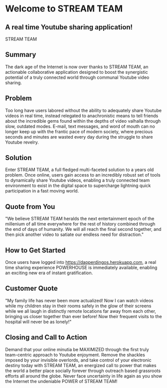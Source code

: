# Welcome to STREAM TEAM #

<!-- 
> This material was originally posted [here](http://www.quora.com/What-is-Amazons-approach-to-product-development-and-product-management). It is reproduced here for posterities sake.

There is an approach called "working backwards" that is widely used at Amazon. They work backwards from the customer, rather than starting with an idea for a product and trying to bolt customers onto it. While working backwards can be applied to any specific product decision, using this approach is especially important when developing new products or features.

For new initiatives a product manager typically starts by writing an internal press release announcing the finished product. The target audience for the press release is the new/updated product's customers, which can be retail customers or internal users of a tool or technology. Internal press releases are centered around the customer problem, how current solutions (internal or external) fail, and how the new product will blow away existing solutions.

If the benefits listed don't sound very interesting or exciting to customers, then perhaps they're not (and shouldn't be built). Instead, the product manager should keep iterating on the press release until they've come up with benefits that actually sound like benefits. Iterating on a press release is a lot less expensive than iterating on the product itself (and quicker!).

If the press release is more than a page and a half, it is probably too long. Keep it simple. 3-4 sentences for most paragraphs. Cut out the fat. Don't make it into a spec. You can accompany the press release with a FAQ that answers all of the other business or execution questions so the press release can stay focused on what the customer gets. My rule of thumb is that if the press release is hard to write, then the product is probably going to suck. Keep working at it until the outline for each paragraph flows. 

Oh, and I also like to write press-releases in what I call "Oprah-speak" for mainstream consumer products. Imagine you're sitting on Oprah's couch and have just explained the product to her, and then you listen as she explains it to her audience. That's "Oprah-speak", not "Geek-speak".

Once the project moves into development, the press release can be used as a touchstone; a guiding light. The product team can ask themselves, "Are we building what is in the press release?" If they find they're spending time building things that aren't in the press release (overbuilding), they need to ask themselves why. This keeps product development focused on achieving the customer benefits and not building extraneous stuff that takes longer to build, takes resources to maintain, and doesn't provide real customer benefit (at least not enough to warrant inclusion in the press release).
 -->
 
## A real time Youtube sharing application! ##
  STREAM TEAM 

## Summary ##
  The dark age of the Internet is now over thanks to STREAM TEAM, an actionable collaborative application designed to boost the synergistic potential of a truly connected world through communal Youtube video sharing.  

## Problem ##
  Too long have users labored without the ability to adequately share Youtube videos in real time, instead relegated to anachronistic means to tell friends about the incredible gems found within the depths of video valhalla through slow, outdated modes.  E-mail, text messages, and word of mouth can no longer keep up with the frantic pace of modern society, where precious seconds and minutes are wasted every day during the struggle to share Youtube revelry.

## Solution ##
  Enter STREAM TEAM, a full fledged multi-faceted solution to a years old problem.  Once online, users gain access to an incredibly robust set of tools to dynamically share Youtube videos, enabling a truly connected team environment to exist in the digital space to supercharge lightning quick participation in a fast moving world.  

## Quote from You ##
  "We believe STREAM TEAM heralds the next entertainment epoch of the millenium of all time everywhere for the rest of history combined through the end of days of humanity.  We will all reach the final second together, and then pick another video to satiate our endless need for distraction."

## How to Get Started ##
  Once users have logged into https://dapperdingos.herokuapp.com, a real time sharing experience POWERHOUSE is immediately available, enabling an exciting new era of instant gratification.  

## Customer Quote ##
  "My family life has never been more actualized!  Now I can watch videos while my children stay in their rooms safely in the glow of their screens while we all laugh in distinctly remote locations far away from each other, bringing us closer together than ever before!  Now their frequent visits to the hospital will never be as lonely!"

## Closing and Call to Action ##
  Demand that your online minutia be MAXIMIZED through the first truly team-centric approach to Youtube enjoyment.  Remove the shackles imposed by your invisible overlords, and take control of your electronic destiny today with STREAM TEAM, an energized call to power that makes the world a better place socially forever through outreach based grassroots efforts all around the globe.  Never face uncertainty in life again as you show the Internet the undeniable POWER of STREAM TEAM!
